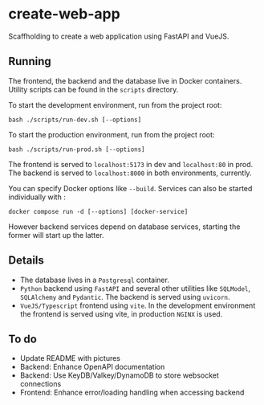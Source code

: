 # create-web-app

Scaffholding to create a web application using FastAPI and VueJS.

## Running
The frontend, the backend and the database live in Docker containers. Utility scripts can be found in the `scripts` directory.

To start the development environment, run from the project root:

```commandline
bash ./scripts/run-dev.sh [--options]
```

To start the production environment, run from the project root:

```commandline
bash ./scripts/run-prod.sh [--options]
```

The frontend is served to `localhost:5173` in dev and `localhost:80` in prod.
The backend is served to `localhost:8000` in both environments, currently.

You can specify Docker options like `--build`.
Services can also be started individually with :

```commandline
docker compose run -d [--options] [docker-service]
```

However backend services depend on database services, starting the former will start up the latter.

## Details

- The database lives in a `Postgresql` container.
- `Python` backend using `FastAPI` and several other utilities like `SQLModel`, `SQLAlchemy` and `Pydantic`. The backend is served using `uvicorn`.
- `VueJS/Typescript` frontend using `vite`. In the development environment the frontend is served using vite, in production `NGINX` is used.



## To do
- Update README with pictures
- Backend: Enhance OpenAPI documentation
- Backend: Use KeyDB/Valkey/DynamoDB to store websocket connections
- Frontend: Enhance error/loading handling when accessing backend
